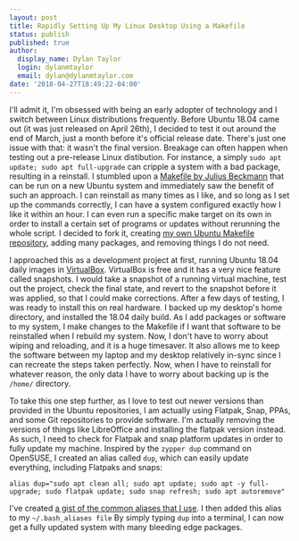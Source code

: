 ```yaml
---
layout: post
title: Rapidly Setting Up My Linux Desktop Using a Makefile
status: publish
published: true
author:
  display_name: Dylan Taylor
  login: dylanmtaylor
  email: dylan@dylanmtaylor.com
date: '2018-04-27T18:49:22-04:00'
---
```


I'll admit it, I'm obsessed with being an early adopter of technology and I switch between Linux distributions frequently. Before Ubuntu 18.04 came out (it was just released on April 26th), I decided to test it out around the end of March, just a month before it's official release date. There's just one issue with that: it wasn't the final version. Breakage can often happen when testing out a pre-release Linux distibution. For instance, a simply `sudo apt update; sudo apt full-upgrade` can cripple a system with a bad package, resulting in a reinstall. I stumbled upon a [Makefile by Julius Beckmann](https://gist.github.com/h4cc/c54d3944cb555f32ffdf25a5fa1f2602#file-makefile) that can be run on a new Ubuntu system and immediately saw the benefit of such an approach. I can reinstall as many times as I like, and so long as I set up the commands correctly, I can have a system configured exactly how I like it within an hour. I can even run a specific make target on its own in order to install a certain set of programs or updates without rerunning the whole script. I decided to fork it, creating [my own Ubuntu Makefile repository](https://github.com/dylanmtaylor/dylan-ubuntu-makefile), adding many packages, and removing things I do not need.

I approached this as a development project at first, running Ubuntu 18.04 daily images in [VirtualBox](https://www.virtualbox.org/). VirtualBox is free and it has a very nice feature called snapshots. I would take a snapshot of a running virtual machine, test out the project, check the final state, and revert to the snapshot before it was applied, so that I could make corrections. After a few days of testing, I was ready to install this on real hardware. I backed up my desktop's home directory, and installed the 18.04 daily build. As I add packages or software to my system, I make changes to the Makefile if I want that software to be reinstalled when I rebuild my system. Now, I don't have to worry about wiping and reloading, and it is a huge timesaver. It also allows me to keep the software between my laptop and my desktop relatively in-sync since I can recreate the steps taken perfectly. Now, when I have to reinstall for whatever reason, the only data I have to worry about backing up is the `/home/` directory.


To take this one step further, as I love to test out newer versions than provided in the Ubuntu repositories, I am actually using Flatpak, Snap, PPAs, and some Git repositories to provide software. I'm actually removing the versions of things like LibreOffice and installing the flatpak version instead. As such, I need to check for Flatpak and snap platform updates in order to fully update my machine. Inspired by the `zypper dup` command on OpenSUSE, I created an alias called `dup`, which can easily update everything, including Flatpaks and snaps:

`alias dup="sudo apt clean all; sudo apt update; sudo apt -y full-upgrade; sudo flatpak update; sudo snap refresh; sudo apt autoremove"`

I've created [a gist of the common aliases that I use](https://gist.github.com/dylanmtaylor/e4176e339e0e1f4c07e5b807cfa9ed9d). I then added this alias to my `~/.bash_aliases file` By simply typing `dup` into a terminal, I can now get a fully updated system with many bleeding edge packages.
